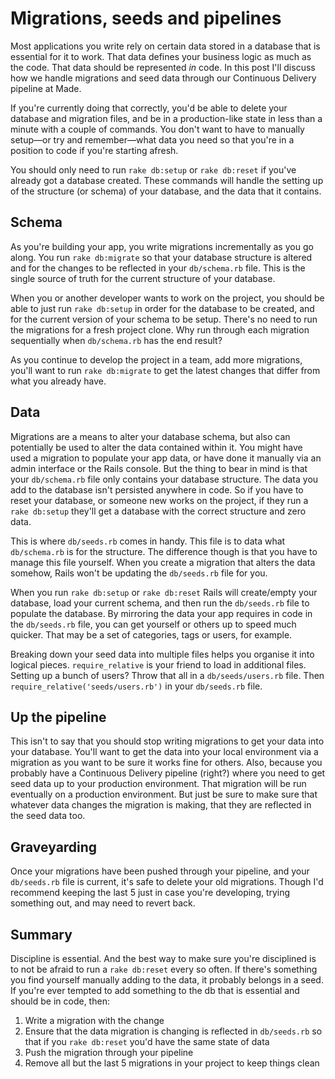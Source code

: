 # Migrations, seeds and pipelines

Most applications you write rely on certain data stored in a database that is essential for it to work. That data defines your business logic as much as the code. That data should be represented _in_ code. In this post I'll discuss how we handle migrations and seed data through our Continuous Delivery pipeline at Made.

If you're currently doing that correctly, you'd be able to delete your database and migration files, and be in a production-like state in less than a minute with a couple of commands. You don't want to have to manually setup—or try and remember—what data you need so that you're in a position to code if you're starting afresh.

You should only need to run `rake db:setup` or `rake db:reset` if you've already got a database created. These commands will handle the setting up of the structure (or schema) of your database, and the data that it contains.

## Schema

As you're building your app, you write migrations incrementally as you go along. You run `rake db:migrate` so that your database structure is altered and for the changes to be reflected in your `db/schema.rb` file. This is the single source of truth for the current structure of your database.

When you or another developer wants to work on the project, you should be able to just run `rake db:setup` in order for the database to be created, and for the current version of your schema to be setup. There's no need to run the migrations for a fresh project clone. Why run through each migration sequentially when `db/schema.rb` has the end result?

As you continue to develop the project in a team, add more migrations, you'll want to run `rake db:migrate` to get the latest changes that differ from what you already have.

## Data

Migrations are a means to alter your database schema, but also can potentially be used to alter the data contained within it. You might have used a migration to populate your app data, or have done it manually via an admin interface or the Rails console. But the thing to bear in mind is that your `db/schema.rb` file only contains your database structure. The data you add to the database isn't persisted anywhere in code. So if you have to reset your database, or someone new works on the project, if they run a `rake db:setup` they'll get a database with the correct structure and zero data.

This is where `db/seeds.rb` comes in handy. This file is to data what `db/schema.rb` is for the structure. The difference though is that you have to manage this file yourself. When you create a migration that alters the data somehow, Rails won't be updating the `db/seeds.rb` file for you.

When you run `rake db:setup` or `rake db:reset` Rails will create/empty your database, load your current schema, and then run the `db/seeds.rb` file to populate  the database. By mirroring the data your app requires in code in the `db/seeds.rb` file, you can get yourself or others up to speed much quicker. That may be a set of categories, tags or users, for example.

Breaking down your seed data into multiple files helps you organise it into logical pieces. `require_relative` is your friend to load in additional files. Setting up a bunch of users? Throw that all in a `db/seeds/users.rb` file. Then `require_relative('seeds/users.rb')` in your `db/seeds.rb` file.

## Up the pipeline

This isn't to say that you should stop writing migrations to get your data into your database. You'll want to get the data into your local environment via a migration as you want to be sure it works fine for others. Also, because you probably have a Continuous Delivery pipeline (right?) where you need to get seed data up to your production environment. That migration will be run eventually on a production environment. But just be sure to make sure that whatever data changes the migration is making, that they are reflected in the seed data too.

## Graveyarding

Once your migrations have been pushed through your pipeline, and your `db/seeds.rb` file is current, it's safe to delete your old migrations. Though I'd recommend keeping the last 5 just in case you're developing, trying something out, and may need to revert back.

## Summary

Discipline is essential. And the best way to make sure you're disciplined is to not be afraid to run a `rake db:reset` every so often. If there's something you find yourself manually adding to the data, it probably belongs in a seed. If you're ever tempted to add something to the db that is essential and should be in code, then:

 1. Write a migration with the change
 2. Ensure that the data migration is changing is reflected in `db/seeds.rb` so that if you `rake db:reset` you'd have the same state of data
 3. Push the migration through your pipeline
 4. Remove all but the last 5 migrations in your project to keep things clean

